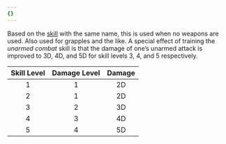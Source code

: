 ```yaml
---
{}
---
```

   
Based on the [skill](../Skills/Skills.md) with the same name, this is used when no weapons are used. Also used for grapples and the like. A special effect of training the _unarmed combat_ skill is that the damage of one’s unarmed attack is improved to 3D, 4D, and 5D for skill levels 3, 4, and 5 respectively.   
   
| Skill Level | Damage Level | Damage |   
|:-----------:|:------------:|:------:|   
|      1      |      1       |   2D   |   
|      2      |      1       |   2D   |   
|      3      |      2       |   3D   |   
|      4      |      3       |   4D   |   
|      5      |      4       |   5D   |